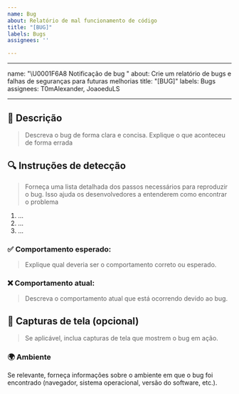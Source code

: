 ```yaml
---
name: Bug
about: Relatório de mal funcionamento de código
title: "[BUG]"
labels: Bugs
assignees: ''

---
```


---
name: "\U0001F6A8 Notificação de bug "
about: Crie um relatório de bugs e falhas de seguranças para futuras melhorias
title: "[BUG]"
labels: Bugs
assignees: T0mAlexander, JoaoeduLS

---

<!--

     Critérios de aprovação:

     - Instruções para detecção e reprodução do bug são objetivos
     - Comportamento esperado e o comportamento atual estão claramente descritos
     - Bug foi testado em diferentes ambientes de código
     - Bug não é resultado de uso indevido ou configuração inadequada

     Agradecemos por relatar esse bug! A equipe de desenvolvimento avaliará o relatório e tentará reproduzir o problema. Faremos o possível para resolver o bug o mais rápido possível e manter você informado sobre o progresso.

-->

## 📢 Descrição
> Descreva o bug de forma clara e concisa. Explique o que aconteceu de forma errada

## 🔍 Instruções de detecção
> Forneça uma lista detalhada dos passos necessários para reproduzir o bug. Isso ajuda os desenvolvedores a entenderem como encontrar o problema

1. ...
2. ...
3. ...

### ✅ Comportamento esperado:
> Explique qual deveria ser o comportamento correto ou esperado.

### ❌ Comportamento atual:
> Descreva o comportamento atual que está ocorrendo devido ao bug.

## 📸 Capturas de tela (opcional)
> Se aplicável, inclua capturas de tela que mostrem o bug em ação.

### 🌍 Ambiente
Se relevante, forneça informações sobre o ambiente em que o bug foi encontrado (navegador, sistema operacional, versão do software, etc.).
